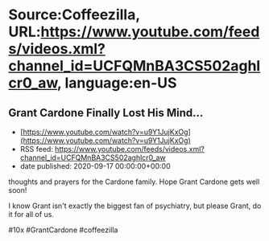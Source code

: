 # Source:Coffeezilla, URL:https://www.youtube.com/feeds/videos.xml?channel_id=UCFQMnBA3CS502aghlcr0_aw, language:en-US

## Grant Cardone Finally Lost His Mind...
 - [https://www.youtube.com/watch?v=u9Y1JujKxOg](https://www.youtube.com/watch?v=u9Y1JujKxOg)
 - RSS feed: https://www.youtube.com/feeds/videos.xml?channel_id=UCFQMnBA3CS502aghlcr0_aw
 - date published: 2020-09-17 00:00:00+00:00

thoughts and prayers for the Cardone family. Hope Grant Cardone gets well soon!

I know Grant isn't exactly the biggest fan of psychiatry, but please Grant, do it for all of us.

#10x #GrantCardone #coffeezilla

